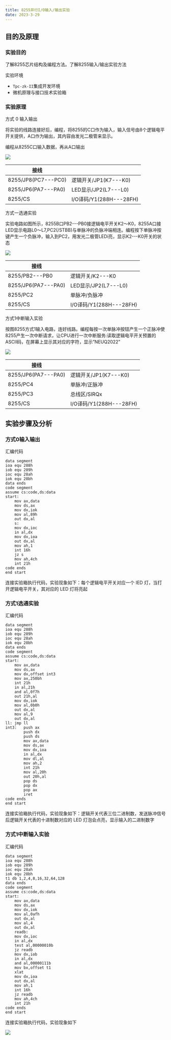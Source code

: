 ```yaml
---
title: 8255并行I/O输入/输出实验
date: 2023-3-29
---
```


## 目的及原理

### 实验目的

了解8255芯片结构及编程方法。了解8255输入/输出实验方法

实验环境

- `Tpc-zk-II`集成开发环境
- 微机原理与接口技术实验箱

### 实验原理

方式 0 输入输出

将实验的线路连接好后，编程，将8255的C口作为输入，输入信号由8个逻辑电平开关提供，A口作为输出，其内容由发光二极管来显示。

编程从8255C口输入数据，再从A口输出

<img src="./assets/image-20230420233958972.png">

| 接线                |                         |
| ------------------- | ----------------------- |
| 8255/JP8(PC7---PC0) | 逻辑开关/JP1(K7---K0)   |
| 8255/JP6(PA7---PA0) | LED显示/JP2(L7---L0)    |
| 8255/CS             | I/O译码/Y1(288H---28FH) |

方式一选通实验

实验电路如图所示，8255B口PB2---PB0接逻辑电平开关K2～K0，8255A口接LED显示电路L0～L7,PC2(/STBB)与单脉冲的负脉冲端相连。编程按下单脉冲按键产生一个负脉冲，输入到PC2，用发光二极管LEDi亮，显示K2---K0开关的状态

<img src="./assets/image-20230420234154096.png">

| 接线                |                         |
| ------------------- | ----------------------- |
| 8255/PB2---PB0      | 逻辑开关/K2---K0        |
| 8255/JP6(PA7---PA0) | LED显示/JP2(L7---L0)    |
| 8255/PC2            | 单脉冲/负脉冲           |
| 8255/CS             | I/O译码/Y1(288H---28FH) |

方式1中断输入实验

按图8255方式1输入电路，连好线路。编程每按一次单脉冲按钮产生一个正脉冲使8255产生一次中断请求，让CPU进行一次中断服务:读取逻辑电平开关预置的ASCII码，在屏幕上显示其对应的字符，显示”NEUQ2022”

<img src="./assets/image-20230420234514891.png">

| 接线                |                         |
| ------------------- | ----------------------- |
| 8255/JP6(PA7---PA0) | 逻辑开关/JP1(K7---K0)   |
| 8255/PC4            | 单脉冲/正脉冲           |
| 8255/PC3            | 总线区/SIRQx            |
| 8255/CS             | I/O译码/Y1(288H---28FH) |

## 实验步骤及分析

### 方式0输入输出

汇编代码

```assembly
data segment
ioa equ 288h
iob equ 289h
ioc equ 28ah
iok equ 28bh
data ends
code segment
assume cs:code,ds:data
start:
    mov ax,data
    mov ds,ax
    mov dx,iok
    mov al,89h
    out dx,al
    s:
    mov dx,ioc
    in al,dx
    mov dx,ioa
    out dx,al
    mov ah,1
    int 16h
    jz s
    mov ah,4ch
    int 21h
code ends
end start
```

连接实验箱执行代码，实验现象如下：每个逻辑电平开关对应一个 IED 灯，当打开逻辑电平开关，其对应的 LED 灯将亮起

### 方式1选通实验

汇编代码

```assembly
data segment
ioa equ 288h
iob equ 289h
ioc equ 28ah
iok equ 28bh
data ends
code segment
assume cs:code,ds:data
start:
    mov ax,data
    mov ds,ax
    mov dx,offset int3
    mov ax,250bh
    int 21h
    in al,21h
    and al,0f7h
    out 21h,al
    mov dx,iok
    mov al,0b0h
    out dx,al
    mov al,9
    out dx,al
ll: jmp ll
int3:   push ax
        push dx
        push ds
        mov ax,data
        mov ds,ax
        mov dx,ioa
        in al,dx
        mov dl,al
        mov ah,2
        int 21h
        mov al,20h
        out 20h,al
        pop ds
        pop dx
        pop ax
        iret
code ends
end start
```

连接实验箱执行代码，实验现象如下：逻辑开关代表三位二进制数，发送脉冲信号后逻辑开关代表的十进制数对应的 LED 灯泡会点亮，显示输入的二进制数字

### 方式1中断输入实验

汇编代码

```assembly
data segment
ioa equ 288h
iob equ 289h
ioc equ 28ah
iok equ 28bh
t1 db 1,2,4,8,16,32,64,128
data ends
code segment
assume cs:code,ds:data
start:
    mov ax,data
    mov ds,ax
    mov dx,iok
    mov al,0afh
    out dx,al
    mov al,4
    out dx,al
    readb:
    mov dx,ioc
    in al,dx
    test al,00000010b
    jz readb
    mov dx,iob
    in al,dx
    and al,00000111b
    mov bx,offset t1
    xlat
    mov dx,ioa
    out dx,al
    mov ah,1
    int 16h
    jz readb
    mov ah,4ch
    int 21h
code ends
end start
```

连接实验箱执行代码，实验现象如下

<img src="./assets/io2.jpg">

